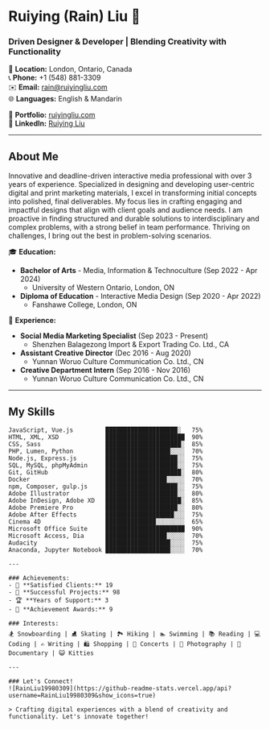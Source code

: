 # Ruiying (Rain) Liu 👋

### Driven Designer & Developer | Blending Creativity with Functionality

📍 **Location:** London, Ontario, Canada  
📞 **Phone:** +1 (548) 881-3309  
✉️ **Email:** [rain@ruiyingliu.com](mailto:rain@ruiyingliu.com)  
🌐 **Languages:** English & Mandarin  
  
📁 **Portfolio:** [ruiyingliu.com](https://ruiyingliu.com)  
🔗 **LinkedIn:** [Ruiying Liu](https://www.linkedin.com/in/rainliu19980309/)

---

## About Me

Innovative and deadline-driven interactive media professional with over 3 years of experience. Specialized in designing and developing user-centric digital and print marketing materials, I excel in transforming initial concepts into polished, final deliverables. My focus lies in crafting engaging and impactful designs that align with client goals and audience needs. I am proactive in finding structured and durable solutions to interdisciplinary and complex problems, with a strong belief in team performance. Thriving on challenges, I bring out the best in problem-solving scenarios.

🎓 **Education:**
- **Bachelor of Arts** - Media, Information & Technoculture (Sep 2022 - Apr 2024)
  - University of Western Ontario, London, ON
- **Diploma of Education** - Interactive Media Design (Sep 2020 - Apr 2022)
  - Fanshawe College, London, ON

💼 **Experience:**
- **Social Media Marketing Specialist** (Sep 2023 - Present)
  - Shenzhen Balagezong Import & Export Trading Co. Ltd., CA
- **Assistant Creative Director** (Dec 2016 - Aug 2020)
  - Yunnan Woruo Culture Communication Co. Ltd., CN
- **Creative Department Intern** (Sep 2016 - Nov 2016)
  - Yunnan Woruo Culture Communication Co. Ltd., CN

---

## My Skills

```text
JavaScript, Vue.js         ████████████████████░   75%
HTML, XML, XSD             ██████████████████████  90%
CSS, Sass                  █████████████████████░  85%
PHP, Lumen, Python         ██████████████████░░░░  70%
Node.js, Express.js        ████████████████████░░  75%
SQL, MySQL, phpMyAdmin     ████████████████████░░  75%
Git, GitHub                █████████████████████░  80%
Docker                     █████████████████░░░░░  70%
npm, Composer, gulp.js     ████████████████████░░  75%
Adobe Illustrator          ████████████████████░░  80%
Adobe InDesign, Adobe XD   █████████████████████░  85%
Adobe Premiere Pro         ████████████████████░░  80%
Adobe After Effects        ███████████████████░░░  75%
Cinema 4D                  ██████████████░░░░░░░░  65%
Microsoft Office Suite     ██████████████████████  90%
Microsoft Access, Dia      █████████████████░░░░░  70%
Audacity                   ██████████████████░░░░  75%
Anaconda, Jupyter Notebook ██████████████████░░░░  70%

---

### Achievements:
- 🌟 **Satisfied Clients:** 19
- 🚀 **Successful Projects:** 98
- 🏆 **Years of Support:** 3
- 🏅 **Achievement Awards:** 9

### Interests:
🏂 Snowboarding | ⛸ Skating | 🏞 Hiking | 🏊 Swimming | 📚 Reading | 💻 Coding | ✍️ Writing | 🛍 Shopping | 🎸 Concerts | 📸 Photography | 🎥 Documentary | 😺 Kitties

---

### Let's Connect!
![RainLiu19980309](https://github-readme-stats.vercel.app/api?username=RainLiu19980309&show_icons=true)

> Crafting digital experiences with a blend of creativity and functionality. Let's innovate together!
